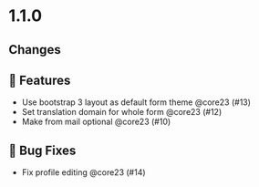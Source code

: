 # 1.1.0

## Changes

## 🚀 Features

- Use bootstrap 3 layout as default form theme @core23 (#13)
- Set translation domain for whole form @core23 (#12)
- Make from mail optional @core23 (#10)

## 🐛 Bug Fixes

- Fix profile editing @core23 (#14)
